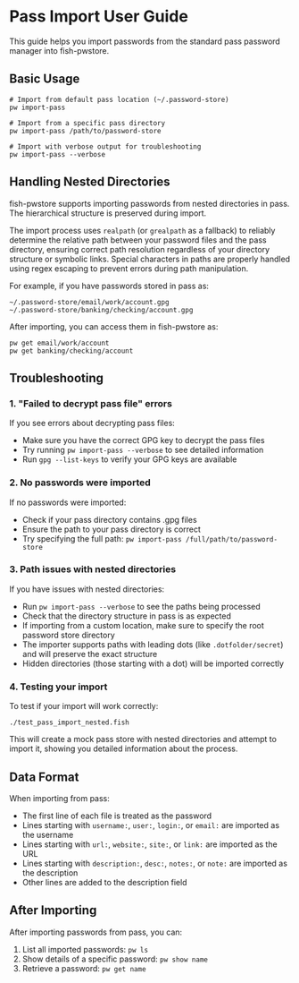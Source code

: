 # Pass Import User Guide

This guide helps you import passwords from the standard pass password manager into fish-pwstore.

## Basic Usage

```fish
# Import from default pass location (~/.password-store)
pw import-pass

# Import from a specific pass directory
pw import-pass /path/to/password-store

# Import with verbose output for troubleshooting
pw import-pass --verbose
```

## Handling Nested Directories

fish-pwstore supports importing passwords from nested directories in pass. The hierarchical structure is preserved during import.

The import process uses `realpath` (or `grealpath` as a fallback) to reliably determine the relative path between your password files and the pass directory, ensuring correct path resolution regardless of your directory structure or symbolic links. Special characters in paths are properly handled using regex escaping to prevent errors during path manipulation.

For example, if you have passwords stored in pass as:
```
~/.password-store/email/work/account.gpg
~/.password-store/banking/checking/account.gpg
```

After importing, you can access them in fish-pwstore as:
```fish
pw get email/work/account
pw get banking/checking/account
```

## Troubleshooting

### 1. "Failed to decrypt pass file" errors

If you see errors about decrypting pass files:

- Make sure you have the correct GPG key to decrypt the pass files
- Try running `pw import-pass --verbose` to see detailed information
- Run `gpg --list-keys` to verify your GPG keys are available

### 2. No passwords were imported

If no passwords were imported:

- Check if your pass directory contains .gpg files
- Ensure the path to your pass directory is correct
- Try specifying the full path: `pw import-pass /full/path/to/password-store`

### 3. Path issues with nested directories

If you have issues with nested directories:

- Run `pw import-pass --verbose` to see the paths being processed
- Check that the directory structure in pass is as expected
- If importing from a custom location, make sure to specify the root password store directory
- The importer supports paths with leading dots (like `.dotfolder/secret`) and will preserve the exact structure
- Hidden directories (those starting with a dot) will be imported correctly

### 4. Testing your import

To test if your import will work correctly:

```fish
./test_pass_import_nested.fish
```

This will create a mock pass store with nested directories and attempt to import it, showing you detailed information about the process.

## Data Format

When importing from pass:

- The first line of each file is treated as the password
- Lines starting with `username:`, `user:`, `login:`, or `email:` are imported as the username
- Lines starting with `url:`, `website:`, `site:`, or `link:` are imported as the URL
- Lines starting with `description:`, `desc:`, `notes:`, or `note:` are imported as the description
- Other lines are added to the description field

## After Importing

After importing passwords from pass, you can:

1. List all imported passwords: `pw ls`
2. Show details of a specific password: `pw show name`
3. Retrieve a password: `pw get name`
